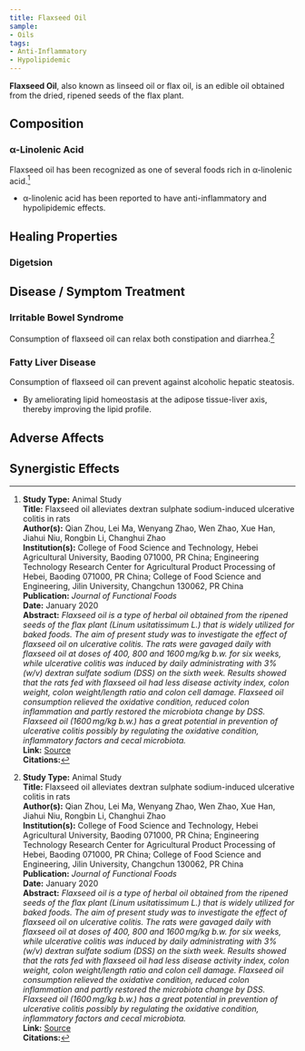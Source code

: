 ```yaml
---
title: Flaxseed Oil
sample:
- Oils
tags:
- Anti-Inflammatory
- Hypolipidemic
---
```

**Flaxseed Oil**, also known as linseed oil or flax oil, is an edible oil obtained from the dried, ripened seeds of the flax plant.

## Composition

### α-Linolenic Acid
Flaxseed oil has been recognized as one of several foods rich in α-linolenic acid.[^1]

- α-linolenic acid has been reported to have anti-inflammatory and hypolipidemic effects.

## Healing Properties

### Digetsion

## Disease / Symptom Treatment

### Irritable Bowel Syndrome

Consumption of flaxseed oil can relax both constipation and diarrhea.[^1]

### Fatty Liver Disease

Consumption of flaxseed oil can prevent against alcoholic hepatic steatosis.
- By ameliorating lipid homeostasis at the adipose tissue-liver axis, thereby improving the lipid profile.

## Adverse Affects

## Synergistic Effects

[^1]: **Study Type:** Animal Study<br>**Title:** Flaxseed oil alleviates dextran sulphate sodium-induced ulcerative colitis in rats<br>**Author(s):** Qian Zhou, Lei Ma, Wenyang Zhao, Wen Zhao, Xue Han, Jiahui Niu, Rongbin Li, Changhui Zhao<br>**Institution(s):** College of Food Science and Technology, Hebei Agricultural University, Baoding 071000, PR China; Engineering Technology Research Center for Agricultural Product Processing of Hebei, Baoding 071000, PR China; College of Food Science and Engineering, Jilin University, Changchun 130062, PR China<br>**Publication:** <i>Journal of Functional Foods</i><br>**Date:** January 2020<br>**Abstract:** <i>Flaxseed oil is a type of herbal oil obtained from the ripened seeds of the flax plant (Linum usitatissimum L.) that is widely utilized for baked foods. The aim of present study was to investigate the effect of flaxseed oil on ulcerative colitis. The rats were gavaged daily with flaxseed oil at doses of 400, 800 and 1600 mg/kg b.w. for six weeks, while ulcerative colitis was induced by daily administrating with 3% (w/v) dextran sulfate sodium (DSS) on the sixth week. Results showed that the rats fed with flaxseed oil had less disease activity index, colon weight, colon weight/length ratio and colon cell damage. Flaxseed oil consumption relieved the oxidative condition, reduced colon inflammation and partly restored the microbiota change by DSS. Flaxseed oil (1600 mg/kg b.w.) has a great potential in prevention of ulcerative colitis possibly by regulating the oxidative condition, inflammatory factors and cecal microbiota.</i><br>**Link:** [Source](https://doi.org/10.1016/j.jff.2019.103602)<br>**Citations:**

[^2]: **Study Type:**  Animal Study, Commentary, Human Study: In Vitro - In Vivo - In Silico, Human: Case Report, Meta Analysis, Review<br>**Title:** <br>**Author(s):**  <br>**Institution(s):** <br>**Publication:** <i> </i><br>**Date:** <br>**Abstract:** <i> </i><br>**Link:** [Source]()<br>**Citations:**